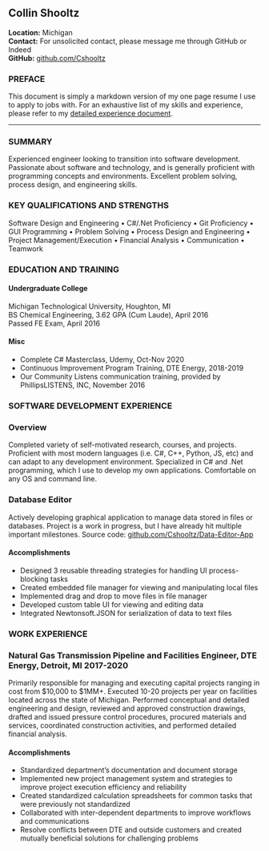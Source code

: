 ## Collin Shooltz
**Location:** Michigan  
**Contact:** For unsolicited contact, please message me through GitHub or Indeed   
**GitHub:**  [github.com/Cshooltz](https://github.com/Cshooltz)

### PREFACE
This document is simply a markdown version of my one page resume I use to apply to jobs with. For an exhaustive list of my skills and experience, please refer to my [detailed experience document](Detailed%20Experience.md).

----------------------------------------------------------------
### SUMMARY
Experienced engineer looking to transition into software development. Passionate about software and technology, and is generally proficient with programming concepts and environments. Excellent problem solving, process design, and engineering skills.

### KEY QUALIFICATIONS AND STRENGTHS
Software Design and Engineering • C#/.Net Proficiency • Git Proficiency • GUI Programming • Problem Solving • Process Design and Engineering • Project Management/Execution • Financial Analysis • Communication • Teamwork

### EDUCATION AND TRAINING

#### Undergraduate College
Michigan Technological University, Houghton, MI  
BS Chemical Engineering, 3.62 GPA (Cum Laude), April 2016  
Passed FE Exam, April 2016

#### Misc
- Complete C# Masterclass, Udemy, Oct-Nov 2020
- Continuous Improvement Program Training, DTE Energy, 2018-2019
- Our Community Listens communication training, provided by PhillipsLISTENS, INC, November 2016

### SOFTWARE DEVELOPMENT EXPERIENCE
### Overview
Completed variety of self-motivated research, courses, and projects. Proficient with most modern languages (i.e. C#, C++, Python, JS, etc) and can adapt to any development environment. Specialized in C# and .Net programming, which I use to develop my own applications. Comfortable on any OS and command line.

### Database Editor
Actively developing graphical application to manage data stored in files or databases. Project is a work in progress, but I have already hit multiple important milestones. Source code: [github.com/Cshooltz/Data-Editor-App](https://github.com/Cshooltz/Data-Editor-App)

#### Accomplishments
- Designed 3 reusable threading strategies for handling UI process-blocking tasks
- Created embedded file manager for viewing and manipulating local files
- Implemented drag and drop to move files in file manager
- Developed custom table UI for viewing and editing data
- Integrated Newtonsoft.JSON for serialization of data to text files

### WORK EXPERIENCE
### Natural Gas Transmission Pipeline and Facilities Engineer, DTE Energy, Detroit, MI	2017-2020
Primarily responsible for managing and executing capital projects ranging in cost from $10,000 to $1MM+. Executed 10-20 projects per year on facilities located across the state of Michigan. Performed conceptual and detailed engineering and design, reviewed and approved construction drawings, drafted and issued pressure control procedures, procured materials and services, coordinated construction activities, and performed detailed financial analysis.

#### Accomplishments
- Standardized department’s documentation and document storage
- Implemented new project management system and strategies to improve project execution efficiency and reliability
- Created standardized calculation spreadsheets for common tasks that were previously not standardized
- Collaborated with inter-dependent departments to improve workflows and communications
- Resolve conflicts between DTE and outside customers and created mutually beneficial solutions for challenging problems